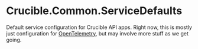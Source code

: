 # Crucible.Common.ServiceDefaults

Default service configuration for Crucible API apps. Right now, this is mostly just configuration for [OpenTelemetry](https://learn.microsoft.com/en-us/dotnet/core/diagnostics/observability-with-otel), but may involve more stuff as we get going.
